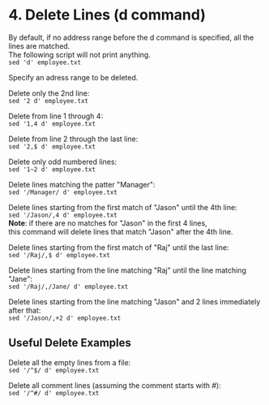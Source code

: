 # 4. Delete Lines (d command)

By default, if no address range before the d command is specified, all the lines are matched.  
The following script will not print anything.  
`sed 'd' employee.txt`

Specify an adress range to be deleted.

Delete only the 2nd line:  
`sed '2 d' employee.txt`

Delete from line 1 through 4:  
`sed '1,4 d' employee.txt`

Delete from line 2 through the last line:  
`sed '2,$ d' employee.txt`

Delete only odd numbered lines:  
`sed '1~2 d' employee.txt`

Delete lines matching the patter "Manager":  
`sed '/Manager/ d' employee.txt`

Delete lines starting from the first match of "Jason" until the 4th line:  
`sed '/Jason/,4 d' employee.txt`  
**Note**: if there are no matches for "Jason" in the first 4 lines,  
this command will delete lines that match "Jason" after the 4th line. 

Delete lines starting from the first match of "Raj" until the last line:  
`sed '/Raj/,$ d' employee.txt`

Delete lines starting from the line matching "Raj" until the line matching "Jane":  
`sed '/Raj/,/Jane/ d' employee.txt`

Delete lines starting from the line matching "Jason" and 2 lines immediately after that:  
`sed '/Jason/,+2 d' employee.txt`

## Useful Delete Examples

Delete all the empty lines from a file:  
`sed '/^$/ d' employee.txt`

Delete all comment lines (assuming the comment starts with #):  
`sed '/^#/ d' employee.txt`
